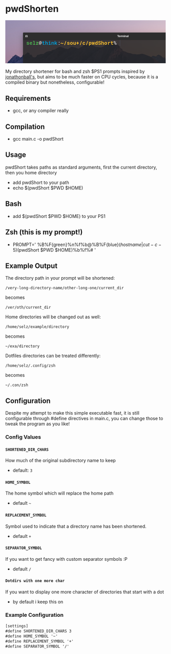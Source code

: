 # pwdShorten

![Alt text](./screenshot.png?raw=true)

My directory shortener for bash and zsh $PS1 prompts inspired by [jonathonball's](https://github.com/jonathonball/pwd-shorten), but aims to be much faster on CPU cycles, because it is a compiled binary but nonetheless, configurable!

## Requirements
- gcc, or any compiler really

## Compilation
- gcc main.c -o pwdShort

## Usage
pwdShort takes paths as standard arguments, first the current directory, then you home directory
- add pwdShort to your path
- echo $(pwdShort $PWD $HOME)

## Bash
- add $(pwdShort $PWD $HOME) to your PS1

## Zsh (this is my prompt!)
- PROMPT=' %B%F{green}%n%f%b@%B%F{blue}$(hostname | cut -c -5)%f%b:%F{yellow}%B$(pwdShort $PWD $HOME)%b%f%# '

## Example Output
The directory path in your prompt will be shortened:

    /very-long-directory-name/other-long-one/current_dir

becomes

    /ver/oth/current_dir

Home directories will be changed out as well:

    /home/selz/example/directory

becomes

    ~/exa/directory

Dotfiles directories can be treated differently:

    /home/selz/.config/zsh

becomes

    ~/.con/zsh

## Configuration
Despite my attempt to make this simple executable fast, it is still configurable through #define directives in main.c, you can change those to tweak the program as you like!

### Config Values

#### `SHORTENED_DIR_CHARS`
How much of the original subdirectory name to keep
- default: `3`

#### `HOME_SYMBOL`
The home symbol which will replace the home path
- default `~`

#### `REPLACEMENT_SYMBOL`
Symbol used to indicate that a directory name has been shortened.
- default `+`

#### `SEPARATOR_SYMBOL`
If you want to get fancy with custom separator symbols :P
- default `/`

#### `Dotdirs with one more char`
If you want to display one more character of directories that start with a dot
- by default i keep this on

### Example Configuration

    [settings]
    #define SHORTENED_DIR_CHARS 3
    #define HOME_SYMBOL '~'
    #define REPLACEMENT_SYMBOL '+'
    #define SEPARATOR_SYMBOL '/'
